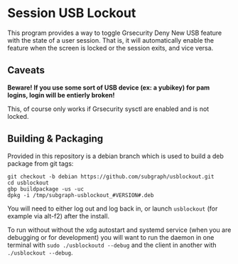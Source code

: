 # Session USB Lockout

This program provides a way to toggle Grsecurity Deny New USB feature with the state of a user session.
That is, it will automatically enable the feature when the screen is locked or the session exits, and vice versa.

## Caveats

**Beware! If you use some sort of USB device (ex: a yubikey) for pam logins, login will be entierly broken!**

This, of course only works if Grsecurity sysctl are enabled and is not locked.

## Building & Packaging

Provided in this repository is a debian branch which is used to build a deb package from git tags:

	git checkout -b debian https://github.com/subgraph/usblockout.git
	cd usblockout
	gbp buildpackage -us -uc
	dpkg -i /tmp/subgraph-usblockout_#VERSION#.deb

You will need to either log out and log back in, or launch `usblockout` (for example via alt-f2) after the install.

To run without without the xdg autostart and systemd service (when you are debugging or for development) you will want to run the daemon in one terminal with `sudo ./usblockoutd --debug` and the client in another with `./usblockout --debug`.
